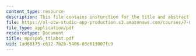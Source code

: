 ```yaml
---
content_type: resource
description: This file contains insturction for the title and abstract for the paper.
file: https://ol-ocw-studio-app-production.s3.amazonaws.com/courses/7-02ci-experimental-biology-communications-intensive-spring-2005/1ad68175c6127b2b540603c613007fc9_mposp05_ttlabst.pdf
file_type: application/pdf
resourcetype: Document
title: mposp05_ttlabst.pdf
uid: 1ad68175-c612-7b2b-5406-03c613007fc9
---
```

